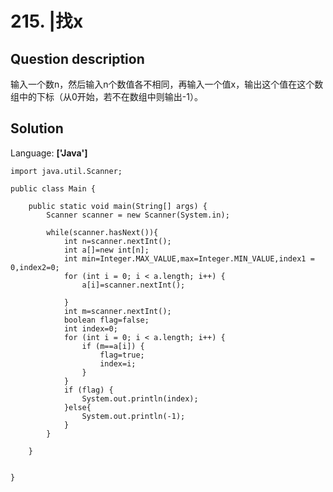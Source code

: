 # 215. |找x

## Question description


输入一个数n，然后输入n个数值各不相同，再输入一个值x，输出这个值在这个数组中的下标（从0开始，若不在数组中则输出-1）。


## Solution

Language: **['Java']**

```
import java.util.Scanner;

public class Main {

    public static void main(String[] args) {
        Scanner scanner = new Scanner(System.in);
        
        while(scanner.hasNext()){
            int n=scanner.nextInt();
            int a[]=new int[n];
            int min=Integer.MAX_VALUE,max=Integer.MIN_VALUE,index1 = 0,index2=0;
            for (int i = 0; i < a.length; i++) {
				a[i]=scanner.nextInt();
				
			}
            int m=scanner.nextInt();
            boolean flag=false;
            int index=0;
            for (int i = 0; i < a.length; i++) {
				if (m==a[i]) {
					flag=true;
					index=i;
				}
			}
            if (flag) {
				System.out.println(index);
			}else{
				System.out.println(-1);
			}
        }
        
	}


}
```



